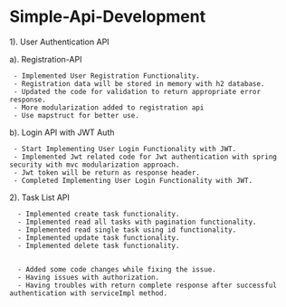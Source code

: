 # Simple-Api-Development


1). User Authentication API

   a). Registration-API

     - Implemented User Registration Functionality.
     - Registration data will be stored in memory with h2 database.
     - Updated the code for validation to return appropriate error response.
     - More modularization added to registration api
     - Use mapstruct for better use.

   b). Login API with JWT Auth
   
     - Start Implementing User Login Functionality with JWT.
     - Implemented Jwt related code for Jwt authentication with spring security with mvc modularization approach.
     - Jwt token will be return as response header.
     - Completed Implementing User Login Functionality with JWT.



   2). Task List API

      - Implemented create task functionality.
      - Implemented read all tasks with pagination functionality.
      - Implemented read single task using id functionality.
      - Implemented update task functionality.
      - Implemented delete task functionality.


      - Added some code changes while fixing the issue.
      - Having issues with authorization.
      - Having troubles with return complete response after successful authentication with serviceImpl method.

